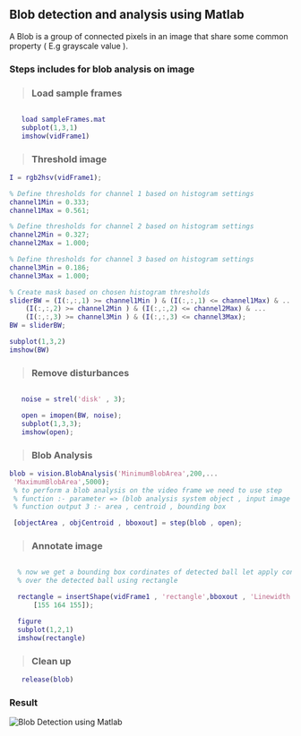 ## Blob detection and analysis using Matlab

A Blob is a group of connected pixels in an image that share some common property ( E.g grayscale value ).

### Steps includes for blob analysis on image

> ### Load sample frames

```matlab

   load sampleFrames.mat
   subplot(1,3,1)
   imshow(vidFrame1)
```

> ### Threshold image

```matlab
I = rgb2hsv(vidFrame1);

% Define thresholds for channel 1 based on histogram settings
channel1Min = 0.333;
channel1Max = 0.561;

% Define thresholds for channel 2 based on histogram settings
channel2Min = 0.327;
channel2Max = 1.000;

% Define thresholds for channel 3 based on histogram settings
channel3Min = 0.186;
channel3Max = 1.000;

% Create mask based on chosen histogram thresholds
sliderBW = (I(:,:,1) >= channel1Min ) & (I(:,:,1) <= channel1Max) & ...
    (I(:,:,2) >= channel2Min ) & (I(:,:,2) <= channel2Max) & ...
    (I(:,:,3) >= channel3Min ) & (I(:,:,3) <= channel3Max);
BW = sliderBW;

subplot(1,3,2)
imshow(BW)


```

> ### Remove disturbances

```matlab

   noise = strel('disk' , 3);

   open = imopen(BW, noise);
   subplot(1,3,3);
   imshow(open);

```

> ### Blob Analysis

```matlab
blob = vision.BlobAnalysis('MinimumBlobArea',200,...
 'MaximumBlobArea',5000);
 % to perform a blob analysis on the video frame we need to use step
 % function :- parameter => (blob analysis system object , input image i.e open)
 % function output 3 :- area , centroid , bounding box

 [objectArea , objCentroid , bboxout] = step(blob , open);


```

> ### Annotate image

```matlab

  % now we get a bounding box cordinates of detected ball let apply contour
  % over the detected ball using rectangle

  rectangle = insertShape(vidFrame1 , 'rectangle',bboxout , 'Linewidth' , 4 , 'Color',...
      [155 164 155]);

  figure
  subplot(1,2,1)
  imshow(rectangle)


```

> ### Clean up

```matlab
   release(blob)

```

### Result

![](Media2.gif "Blob Detection using Matlab")
